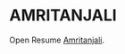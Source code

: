 <!DOCTYPE html>
<html>
  <head>
    <title>RESUME</title>
  </head>
  <body>
    <h1>AMRITANJALI</h1>
    <p>Open Resume <a href="/uploads/media/default/0001/01/540cb75550adf33f281f29132dddd14fded85bfc.pdf">Amritanjali</a>.</p>
  </body>
</html>
